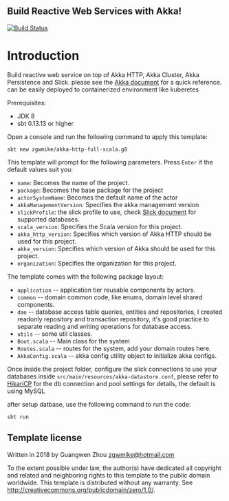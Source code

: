 ## Build Reactive Web Services with Akka! 
[![Build Status](https://travis-ci.org/zgwmike/akka-http-full-scala.g8.svg?branch=master)](https://travis-ci.org/zgwmike/akka-http-full-scala.g8)

# Introduction

Build reactive web service on top of Akka HTTP, Akka Cluster, Akka Persistence and Slick.
please see the [Akka document](https://akka.io/docs/) for a quick reference.
can be easily deployed to containerized environment like kuberetes

Prerequisites:
- JDK 8
- sbt 0.13.13 or higher

Open a console and run the following command to apply this template:
```
sbt new zgwmike/akka-http-full-scala.g8
```

This template will prompt for the following parameters. Press `Enter` if the default values suit you:
- `name`: Becomes the name of the project.
- `package`: Becomes the base package for the project
- `actorSystemName`: Becomes the default name of the actor
- `akkaManagementVersion`: Specifies the akka management version
- `slickProfile`: the slick profile to use, check [Slick document](http://slick.lightbend.com/doc/3.2.1/supported-databases.html) for supported databases.
- `scala_version`: Specifies the Scala version for this project.
- `akka_http_version`: Specifies which version of Akka HTTP should be used for this project.
- `akka_version`: Specifies which version of Akka should be used for this project.
- `organization`: Specifies the organization for this project.

The template comes with the following package layout:
* `application` -- application tier reusable components by actors.
* `common` -- domain common code, like enums, domain level shared components.
* `dao` -- database access table queries, entities and repositories, I created readonly repository and transaction repository, it's good practice to separate reading and writing operations for database access.
* `utils` -- some util classes.
* `Boot.scala` -- Main class for the system
* `Routes.scala` -- routes for the system, add your domain routes here.
* `AkkaConfig.scala` -- akka config utility object to initialize akka configs.

Once inside the project folder, configure the slick connections to use your databases inside `src/main/resources/akka-datastore.conf`, please refer to [HikariCP](http://brettwooldridge.github.io/HikariCP/) for the db connection and pool settings for details, the default is using MySQL

after setup datbase, use the following command to run the code:
```
sbt run
```

Template license
----------------
Written in 2018 by Guangwen Zhou <zgwmike@hotmail.com>

To the extent possible under law, the author(s) have dedicated all copyright and related
and neighboring rights to this template to the public domain worldwide.
This template is distributed without any warranty. See <http://creativecommons.org/publicdomain/zero/1.0/>.

[g8]: http://www.foundweekends.org/giter8/
